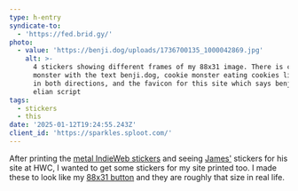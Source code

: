 ```yaml
---
type: h-entry
syndicate-to:
  - 'https://fed.brid.gy/'
photo:
  - value: 'https://benji.dog/uploads/1736700135_1000042869.jpg'
    alt: >-
      4 stickers showing different frames of my 88x31 image. There is cookie
      monster with the text benji.dog, cookie monster eating cookies like pacman
      in both directions, and the favicon for this site which says benji in
      elian script
tags:
  - stickers
  - this
date: '2025-01-12T19:24:55.243Z'
client_id: 'https://sparkles.sploot.com/'
---
```

After printing the [metal IndieWeb stickers](/notes/1733601983/) and seeing [James'](https://jamesg.blog) stickers for his site at HWC, I wanted to get some stickers for my site printed too. I made these to look like my [88x31 button](/assets/88x31.gif) and they are roughly that size in real life.
